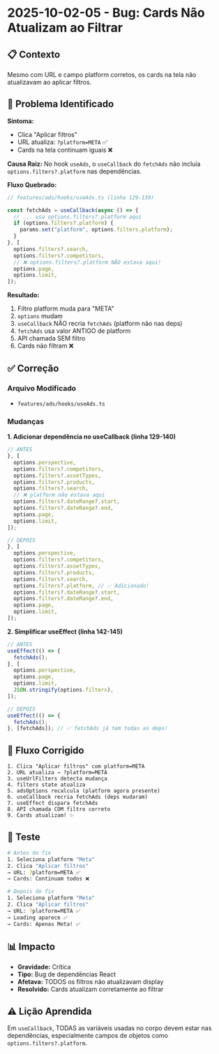# 2025-10-02-05 - Bug: Cards Não Atualizam ao Filtrar

## 📋 Contexto
Mesmo com URL e campo platform corretos, os cards na tela não atualizavam ao aplicar filtros.

## 🐛 Problema Identificado

**Sintoma:**
- Clica "Aplicar filtros"
- URL atualiza: `?platform=META` ✅
- Cards na tela continuam iguais ❌

**Causa Raiz:**
No hook `useAds`, o `useCallback` do `fetchAds` não incluía `options.filters?.platform` nas dependências.

**Fluxo Quebrado:**
```typescript
// features/ads/hooks/useAds.ts (linha 129-139)

const fetchAds = useCallback(async () => {
  // ... usa options.filters?.platform aqui
  if (options.filters?.platform) {
    params.set("platform", options.filters.platform);
  }
}, [
  options.filters?.search,
  options.filters?.competitors,
  // ❌ options.filters?.platform NÃO estava aqui!
  options.page,
  options.limit,
]);
```

**Resultado:**
1. Filtro platform muda para "META"
2. `options` mudam
3. `useCallback` NÃO recria `fetchAds` (platform não nas deps)
4. `fetchAds` usa valor ANTIGO de platform
5. API chamada SEM filtro
6. Cards não filtram ❌

## ✅ Correção

### Arquivo Modificado
- `features/ads/hooks/useAds.ts`

### Mudanças

**1. Adicionar dependência no useCallback (linha 129-140)**
```typescript
// ANTES
}, [
  options.perspective,
  options.filters?.competitors,
  options.filters?.assetTypes,
  options.filters?.products,
  options.filters?.search,
  // ❌ platform não estava aqui
  options.filters?.dateRange?.start,
  options.filters?.dateRange?.end,
  options.page,
  options.limit,
]);

// DEPOIS
}, [
  options.perspective,
  options.filters?.competitors,
  options.filters?.assetTypes,
  options.filters?.products,
  options.filters?.search,
  options.filters?.platform, // ✅ Adicionado!
  options.filters?.dateRange?.start,
  options.filters?.dateRange?.end,
  options.page,
  options.limit,
]);
```

**2. Simplificar useEffect (linha 142-145)**
```typescript
// ANTES
useEffect(() => {
  fetchAds();
}, [
  options.perspective,
  options.page,
  options.limit,
  JSON.stringify(options.filters),
]);

// DEPOIS
useEffect(() => {
  fetchAds();
}, [fetchAds]); // ✅ fetchAds já tem todas as deps!
```

## 🔄 Fluxo Corrigido

```
1. Clica "Aplicar filtros" com platform=META
2. URL atualiza → ?platform=META
3. useUrlFilters detecta mudança
4. filters state atualiza
5. adsOptions recalcula (platform agora presente)
6. useCallback recria fetchAds (deps mudaram)
7. useEffect dispara fetchAds
8. API chamada COM filtro correto
9. Cards atualizam! ✨
```

## 🧪 Teste

```bash
# Antes do fix
1. Seleciona platform "Meta"
2. Clica "Aplicar filtros"
→ URL: ?platform=META ✅
→ Cards: Continuam todos ❌

# Depois do fix
1. Seleciona platform "Meta"
2. Clica "Aplicar filtros"
→ URL: ?platform=META ✅
→ Loading aparece ✅
→ Cards: Apenas Meta! ✅
```

## 📊 Impacto
- **Gravidade:** Crítica
- **Tipo:** Bug de dependências React
- **Afetava:** TODOS os filtros não atualizavam display
- **Resolvido:** Cards atualizam corretamente ao filtrar

## ⚠️ Lição Aprendida
Em `useCallback`, TODAS as variáveis usadas no corpo devem estar nas dependências, especialmente campos de objetos como `options.filters?.platform`.

